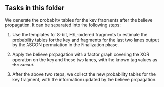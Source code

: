 ## Tasks in this folder

We generate the probabilty tables for the key fragments after the believe propagation. It can be separated into the following steps:

1. Use the templates for 8-bit, H/L-ordered fragments to estimate the probability tables for the key and fragments for the last two lanes output by the ASCON permutation in the Finalization phase.

2. Apply the believe propagation with a factor graph covering the XOR operation on the key and these two lanes, with the known tag values as the output.

3. After the above two steps, we collect the new probability tables for the key fragment, with the information updated by the believe propagation.


<!--
1. the all-in-one script:  
	`./script_all.sh`  
	This will generate the ZIP files: `Rank_O004.zip` contains the rank data of the correct candidate for the target fragment in each validation trial, while `Result_Tables.zip` contains the SR and GE values we calculated based on the rank data.  

2. print the result tables:  
	`./table_print.sh`  

3. Directly download the resulting data from our server:  
	`./download.sh`  

4. Clean all the generated data (to restart):  
	`./clean.sh`  
-->

